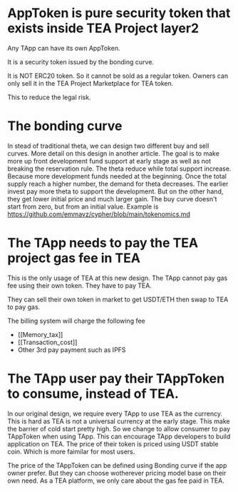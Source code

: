 # AppToken is pure security token that exists inside TEA Project layer2

Any TApp can have its own AppToken. 

It is a security token issued by the bonding curve.

It is NOT ERC20 token. So it cannot be sold as a regular token. Owners can only sell it in the TEA Project Marketplace for TEA token.

This to reduce the legal risk. 


# The bonding curve

In stead of traditional theta, we can design two different buy and sell curves.
More detail on this design in another article. The goal is to make more up front development fund support at early stage as well as not breaking the reservation rule. The theta reduce while total support increase. Because more development funds needed at the beginning. Once the total supply reach a higher number, the demand for theta decreases. The earlier invest pay more theta to support the development. But on the other hand, they get lower initial price and much larger gain. The buy curve doesn't start from zero, but from an initial value.
Example is https://github.com/emmavz/cypher/blob/main/tokenomics.md

# The TApp needs to pay the TEA project gas fee in TEA

This is the only usage of TEA at this new design. The TApp cannot pay gas fee using their own token. They have to pay TEA.

They can sell their own token in market to get USDT/ETH then swap to TEA to pay gas.

The billing system will charge the following fee
- [[Memory_tax]]
- [[Transaction_cost]]
- Other 3rd pay payment such as IPFS

# The TApp user pay their TAppToken to consume, instead of TEA.

In our original design, we require every TApp to use TEA as the currency. This is hard as TEA is not a universal currency at the early stage. This make the barrier of cold start pretty high. So we change to allow consumer to pay TAppToken when using TApp. This can encourage TApp developers to build application on TEA. The price of their token is priced using USDT stable coin. Which is more faimilar for most users.

The price of the TAppToken can be defined using Bonding curve if the app owner prefer. But they can choose wotherever pricing model base on their own need. As a TEA platform, we only care about the gas fee paid in TEA.

